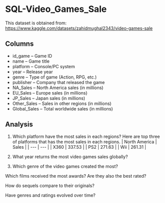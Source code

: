 # SQL-Video_Games_Sale
This dataset is obtained from:
https://www.kaggle.com/datasets/zahidmughal2343/video-games-sale

## Columns
- id_game – Game ID
- name – Game title
- platform – Console/PC system
- year – Release year
- genre – Type of game (Action, RPG, etc.)
- publisher – Company that released the game
- NA_Sales – North America sales (in millions)
- EU_Sales – Europe sales (in millions)
- JP_Sales – Japan sales (in millions)
- Other_Sales – Sales in other regions (in millions)
- Global_Sales – Total worldwide sales (in millions)

## Analysis
1. Which platform have the most sales in each regions?
Here are top three of platforms that has the most sales in each regions.
| North America | Sales |
| --- | --- |
| X360 | 337.53 |
| PS2 | 271.63 |
| Wii | 261.31 |

3. What year returns the most video games sales globally?
4. Which genre of the video games created the most?

Which films received the most awards? Are they also the best rated?

How do sequels compare to their originals?

Have genres and ratings evolved over time?
